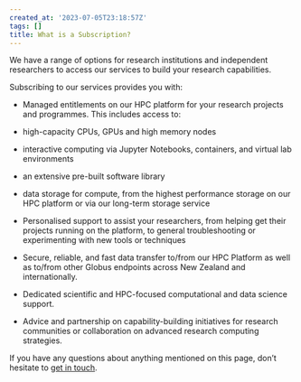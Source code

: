 ```yaml
---
created_at: '2023-07-05T23:18:57Z'
tags: []
title: What is a Subscription?
---
```


We have a range of options for research institutions and independent
researchers to access our services to build your research capabilities.

Subscribing to our services provides you with:

- Managed entitlements on our HPC platform for your research
    projects and programmes. This includes access to:

- high-capacity CPUs, GPUs and high memory nodes

- interactive computing via Jupyter Notebooks, containers, and
        virtual lab environments

- an extensive pre-built software library

- data storage for compute, from the highest performance storage
        on our HPC platform or via our long-term storage service

- Personalised support to assist your researchers, from helping get
 their projects running on the platform, to general
    troubleshooting or experimenting with new tools or techniques

- Secure, reliable, and fast data transfer to/from our HPC Platform
    as well as to/from other Globus endpoints across New Zealand and
    internationally.

- Dedicated scientific and HPC-focused computational and data science support.

- Advice and partnership on capability-building initiatives for
  research communities or collaboration on advanced research computing strategies.

If you have any questions about anything mentioned on this page, don’t
hesitate to [get in touch](mailto:info@nesi.org.nz).
